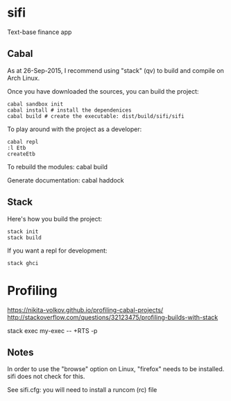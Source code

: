 # sifi
Text-base finance app

## Cabal

As at 26-Sep-2015, I recommend using "stack" (qv) to build and compile on Arch Linux.

Once you have downloaded the sources, you can build the project:

    cabal sandbox init
    cabal install # install the dependenices
    cabal build # create the executable: dist/build/sifi/sifi

To play around with the project as a developer:

    cabal repl
    :l Etb
    createEtb
    


To rebuild the modules:
cabal build

Generate documentation: cabal haddock


## Stack

Here's how you build the project:

    stack init
    stack build

If you want a repl for development:

    stack ghci
    

# Profiling

https://nikita-volkov.github.io/profiling-cabal-projects/
http://stackoverflow.com/questions/32123475/profiling-builds-with-stack

stack exec my-exec -- +RTS -p

## Notes

In order to use the "browse" option on Linux, "firefox" needs to be installed. sifi does not check for this.

See sifi.cfg: you will need to install a runcom (rc) file


